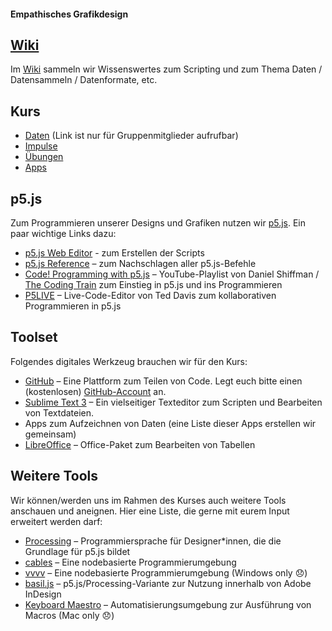 #### Empathisches Grafikdesign

## [Wiki](https://github.com/typografie-haw-hamburg/empathisches-grafikdesign/wiki)

Im [Wiki](https://github.com/typografie-haw-hamburg/empathisches-grafikdesign/wiki) sammeln wir Wissenswertes zum Scripting und zum Thema Daten / Datensammeln / Datenformate, etc.

## Kurs

- [Daten](https://github.com/typografie-haw-hamburg/data) (Link ist nur für Gruppenmitglieder aufrufbar)
- [Impulse](/Impulse)
- [Übungen](/Uebungen)
- [Apps](https://github.com/typografie-haw-hamburg/empathisches-grafikdesign/wiki/Apps)


## p5.js

Zum Programmieren unserer Designs und Grafiken nutzen wir [p5.js](https://p5js.org). Ein paar wichtige Links dazu:

- [p5.js Web Editor](https://editor.p5js.org/) - zum Erstellen der Scripts
- [p5.js Reference](https://p5js.org/reference/) – zum Nachschlagen aller p5.js-Befehle
- [Code! Programming with p5.js](https://www.youtube.com/playlist?list=PLRqwX-V7Uu6Zy51Q-x9tMWIv9cueOFTFA) – YouTube-Playlist von Daniel Shiffman / [The Coding Train](https://www.youtube.com/channel/UCvjgXvBlbQiydffZU7m1_aw) zum Einstieg in p5.js und ins Programmieren
- [P5LIVE](https://teddavis.org/p5live/) – Live-Code-Editor von Ted Davis zum kollaborativen Programmieren in p5.js

## Toolset

Folgendes digitales Werkzeug brauchen wir für den Kurs:

- [GitHub](https://github.com/) – Eine Plattform zum Teilen von Code. Legt euch bitte einen (kostenlosen) [GitHub-Account](https://github.com/join) an.
- [Sublime Text 3](https://www.sublimetext.com/) – Ein vielseitiger Texteditor zum Scripten und Bearbeiten von Textdateien.
- Apps zum Aufzeichnen von Daten (eine Liste dieser Apps erstellen wir gemeinsam)
- [LibreOffice](https://de.libreoffice.org/) – Office-Paket zum Bearbeiten von Tabellen

## Weitere Tools

Wir können/werden uns im Rahmen des Kurses auch weitere Tools anschauen und aneignen. Hier eine Liste, die gerne mit eurem Input erweitert werden darf:

- [Processing](https://processing.org/) – Programmiersprache für Designer*innen, die die Grundlage für p5.js bildet
- [cables](https://cables.gl/) – Eine nodebasierte Programmierumgebung
- [vvvv](https://vvvv.org/) – Eine nodebasierte Programmierumgebung (Windows only 😞)
- [basil.js](http://basiljs.ch/) – p5.js/Processing-Variante zur Nutzung innerhalb von Adobe InDesign
- [Keyboard Maestro](https://www.keyboardmaestro.com) – Automatisierungsumgebung zur Ausführung von Macros (Mac only 😞)
